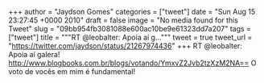 
+++
author = "Jaydson Gomes"
categories = ["tweet"]
date = "Sun Aug 15 23:27:45 +0000 2010"
draft = false
image = "No media found for this Tweet"
slug = "09bb954fb3081088e600ac10be9e61323dd7a207"
tags = ["tweet"]
title = """RT @leobalter: Apoia aí g..."""
tweet = true
tweet_url = "https://twitter.com/jaydson/status/21267974436"
+++
RT @leobalter: Apoia aí galera! http://www.blogbooks.com.br/blogs/votando/YmxvZ2Jvb2tzXzM2NA== O voto de vocês em mim é fundamental!
